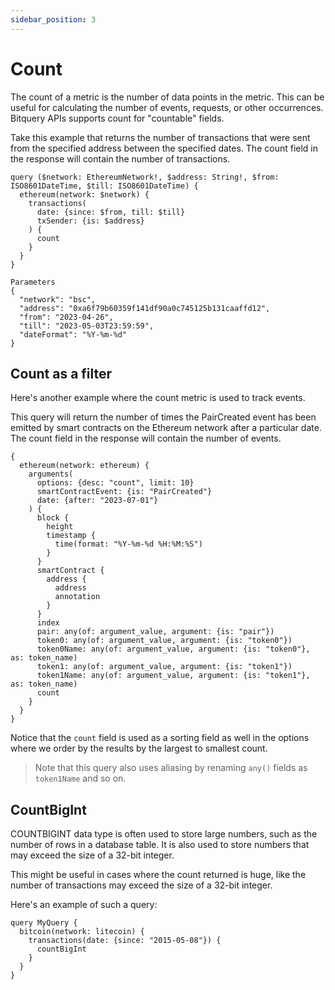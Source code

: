 ```yaml
---
sidebar_position: 3
---
```


# Count


The count of a metric is the number of data points in the metric. This can be useful for calculating the number of events, requests, or other occurrences. Bitquery APIs supports count for "countable" fields.

Take this example that returns the number of transactions that were sent from the specified address between the specified dates. The count field in the response will contain the number of transactions.

```
query ($network: EthereumNetwork!, $address: String!, $from: ISO8601DateTime, $till: ISO8601DateTime) {
  ethereum(network: $network) {
    transactions(
      date: {since: $from, till: $till}
      txSender: {is: $address}
    ) {
      count
    }
  }
}

Parameters
{
  "network": "bsc",
  "address": "0xa6f79b60359f141df90a0c745125b131caaffd12",
  "from": "2023-04-26",
  "till": "2023-05-03T23:59:59",
  "dateFormat": "%Y-%m-%d"
}
```

## Count as a filter

Here's another example where the count metric is used to track events.

This query will return the number of times the PairCreated event has been emitted by smart contracts on the Ethereum network after a particular date. The count field in the response will contain the number of events.

```
{
  ethereum(network: ethereum) {
    arguments(
      options: {desc: "count", limit: 10}
      smartContractEvent: {is: "PairCreated"}
      date: {after: "2023-07-01"}
    ) {
      block {
        height
        timestamp {
          time(format: "%Y-%m-%d %H:%M:%S")
        }
      }
      smartContract {
        address {
          address
          annotation
        }
      }
      index
      pair: any(of: argument_value, argument: {is: "pair"})
      token0: any(of: argument_value, argument: {is: "token0"})
      token0Name: any(of: argument_value, argument: {is: "token0"}, as: token_name)
      token1: any(of: argument_value, argument: {is: "token1"})
      token1Name: any(of: argument_value, argument: {is: "token1"}, as: token_name)
      count
    }
  }
}
```


Notice that the `count` field is used as a sorting field as well in the options where we order by the results by the largest to smallest count.


> Note that this query also uses aliasing by renaming  `any()` fields as `token1Name` and so on. 

## CountBigInt

COUNTBIGINT data type is often used to store large numbers, such as the number of rows in a database table. It is also used to store numbers that may exceed the size of a 32-bit integer.

This might be useful in cases where the count returned is huge, like the number of transactions may exceed the size of a 32-bit integer.

Here's an example of such a query:

```
query MyQuery {
  bitcoin(network: litecoin) {
    transactions(date: {since: "2015-05-08"}) {
      countBigInt
    }
  }
}

```

